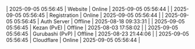 | 2025-09-05 05:56:45 | Website | Online | 2025-09-05 05:56:44 |
| 2025-09-05 05:56:45 | Registration | Online | 2025-09-05 05:56:44 |
| 2025-09-05 05:56:45 | Auth Server | Offline | 2025-08-18 09:33:31 |
| 2025-09-05 05:56:45 | Kezan (PvE) | Offline | 2025-08-03 17:58:02 |
| 2025-09-05 05:56:45 | Gurubashi (PvP) | Offline | 2025-08-23 21:44:06 |
| 2025-09-05 05:56:45 | Cloudflare | Online | 2025-09-05 05:56:44 |
